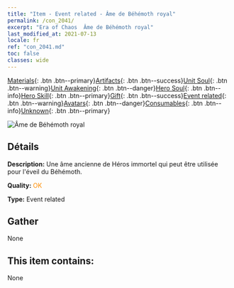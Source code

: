 ```yaml
---
title: "Item - Event related - Âme de Béhémoth royal"
permalink: /con_2041/
excerpt: "Era of Chaos  Âme de Béhémoth royal"
last_modified_at: 2021-07-13
locale: fr
ref: "con_2041.md"
toc: false
classes: wide
---
```

 [Materials](/ItemsFR/){: .btn .btn--primary}[Artifacts](/ItemsFR/Artifacts/){: .btn .btn--success}[Unit Soul](/ItemsFR/UnitSoul/){: .btn .btn--warning}[Unit Awakening](/ItemsFR/UnitAwakening/){: .btn .btn--danger}[Hero Soul](/ItemsFR/HeroSoul/){: .btn .btn--info}[Hero Skill](/ItemsFR/HeroSkill/){: .btn .btn--primary}[Gift](/ItemsFR/Gift/){: .btn .btn--success}[Event related](/ItemsFR/Events/){: .btn .btn--warning}[Avatars](/ItemsFR/Avatars/){: .btn .btn--danger}[Consumables](/ItemsFR/Consumables/){: .btn .btn--info}[Unknown](/ItemsFR/Unknown/){: .btn .btn--primary}

 ![Âme de Béhémoth royal](/images/t/juexing_407.png)

## Détails
 **Description:** Une âme ancienne de Héros immortel qui peut être utilisée pour l'éveil du Béhémoth.

 **Quality:** <span style="color: #FF8C00">OK</span>

 **Type:** Event related

## Gather

  None

## This item contains:

  None

